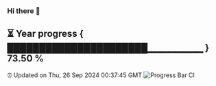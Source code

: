 ### Hi there 👋
⏳ Year progress { ██████████████████████▁▁▁▁▁▁▁▁ } 73.50 %
---
⏰ Updated on Thu, 26 Sep 2024 00:37:45 GMT
![Progress Bar CI](https://github.com/Moyi321/Moyi321/workflows/Progress%20Bar%20CI/badge.svg)
